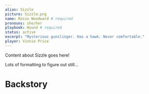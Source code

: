 ```yaml
---
alias: Sizzle
picture: Sizzle.png
name: Rosie Woodward # required
pronouns: she/her
playbook: Hound # required
status: active
excerpt: "Mysterious gunslinger. Has a hawk. Never comfortable."
player: Vinnie Price
---
```


Content about Sizzle goes here!

Lots of formatting to figure out still... 

# Backstory
